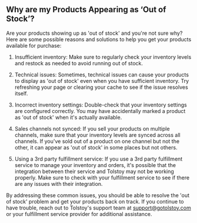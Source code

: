 ## Why are my Products Appearing as ‘Out of Stock’?

Are your products showing up as 'out of stock' and you're not sure why? Here are some possible reasons and solutions to help you get your products available for purchase:

1. Insufficient inventory: Make sure to regularly check your inventory levels and restock as needed to avoid running out of stock.

2. Technical issues: Sometimes, technical issues can cause your products to display as 'out of stock' even when you have sufficient inventory. Try refreshing your page or clearing your cache to see if the issue resolves itself.

3. Incorrect inventory settings: Double-check that your inventory settings are configured correctly. You may have accidentally marked a product as 'out of stock' when it's actually available.

4. Sales channels not synced: If you sell your products on multiple channels, make sure that your inventory levels are synced across all channels. If you've sold out of a product on one channel but not the other, it can appear as 'out of stock' in some places but not others.

5. Using a 3rd party fulfillment service: If you use a 3rd party fulfillment service to manage your inventory and orders, it's possible that the integration between their service and Tolstoy may not be working properly. Make sure to check with your fulfillment service to see if there are any issues with their integration.

By addressing these common issues, you should be able to resolve the 'out of stock' problem and get your products back on track. If you continue to have trouble, reach out to Tolstoy's support team at support@gotolstoy.com or your fulfillment service provider for additional assistance.

